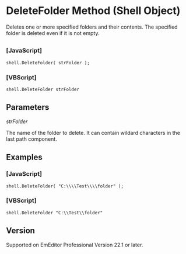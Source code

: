 # DeleteFolder Method (Shell Object)

Deletes one or more specified folders and their contents. The specified folder is deleted even if it is not empty.

## 

### \[JavaScript\]

```
shell.DeleteFolder( strFolder );
```

### \[VBScript\]

```
shell.DeleteFolder strFolder
```

## Parameters

_strFolder_

The name of the folder to delete. It can contain wildard characters in the last path component.

## Examples

### \[JavaScript\]

```
shell.DeleteFolder( "C:\\\\Test\\\\folder" );
```

### \[VBScript\]

```
shell.DeleteFolder "C:\\Test\\folder"
```

## Version

Supported on EmEditor Professional Version 22.1 or later.
